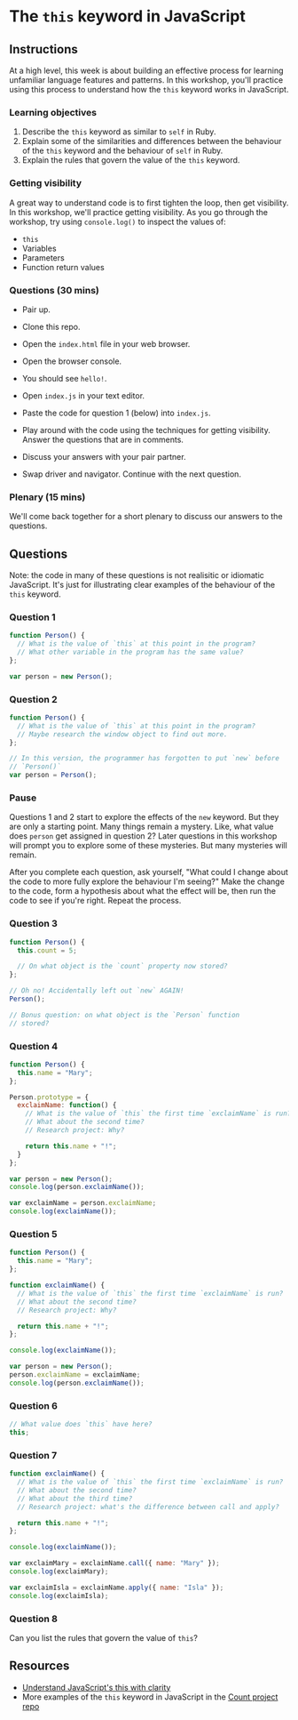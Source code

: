 # The `this` keyword in JavaScript

## Instructions

At a high level, this week is about building an effective process for learning unfamiliar language features and patterns.  In this workshop, you'll practice using this process to understand how the `this` keyword works in JavaScript.

### Learning objectives

1. Describe the `this` keyword as similar to `self` in Ruby.
2. Explain some of the similarities and differences between the behaviour of the `this` keyword and the behaviour of `self` in Ruby.
3. Explain the rules that govern the value of the `this` keyword.

### Getting visibility

A great way to understand code is to first tighten the loop, then get visibility.  In this workshop, we'll practice getting visibility.  As you go through the workshop, try using `console.log()` to inspect the values of:

* `this`
* Variables
* Parameters
* Function return values

### Questions (30 mins)

* Pair up.

* Clone this repo.

* Open the `index.html` file in your web browser.

* Open the browser console.

* You should see `hello!`.

* Open `index.js` in your text editor.

* Paste the code for question 1 (below) into `index.js`.

* Play around with the code using the techniques for getting visibility. Answer the questions that are in comments.

* Discuss your answers with your pair partner.

* Swap driver and navigator.  Continue with the next question.

### Plenary (15 mins)

We'll come back together for a short plenary to discuss our answers to the questions.

## Questions

Note: the code in many of these questions is not realisitic or idiomatic JavaScript.  It's just for illustrating clear examples of the behaviour of the `this` keyword.

### Question 1

```js
function Person() {
  // What is the value of `this` at this point in the program?
  // What other variable in the program has the same value?
};

var person = new Person();
```

### Question 2

```js
function Person() {
  // What is the value of `this` at this point in the program?
  // Maybe research the window object to find out more.
};

// In this version, the programmer has forgotten to put `new` before
// `Person()`
var person = Person();
```

### Pause

Questions 1 and 2 start to explore the effects of the `new` keyword.  But they are only a starting point.  Many things remain a mystery.  Like, what value does `person` get assigned in question 2? Later questions in this workshop will prompt you to explore some of these mysteries.  But many mysteries will remain.

After you complete each question, ask yourself, "What could I change about the code to more fully explore the behaviour I'm seeing?" Make the change to the code, form a hypothesis about what the effect will be, then run the code to see if you're right.  Repeat the process.

### Question 3

```js
function Person() {
  this.count = 5;

  // On what object is the `count` property now stored?
};

// Oh no! Accidentally left out `new` AGAIN!
Person();

// Bonus question: on what object is the `Person` function
// stored?
```

### Question 4

```js
function Person() {
  this.name = "Mary";
};

Person.prototype = {
  exclaimName: function() {
    // What is the value of `this` the first time `exclaimName` is run?
    // What about the second time?
    // Research project: Why?

    return this.name + "!";
  }
};

var person = new Person();
console.log(person.exclaimName());

var exclaimName = person.exclaimName;
console.log(exclaimName());
```

### Question 5

```js
function Person() {
  this.name = "Mary";
};

function exclaimName() {
  // What is the value of `this` the first time `exclaimName` is run?
  // What about the second time?
  // Research project: Why?

  return this.name + "!";
};

console.log(exclaimName());

var person = new Person();
person.exclaimName = exclaimName;
console.log(person.exclaimName());
```

### Question 6

```js
// What value does `this` have here?
this;
```

### Question 7

```js
function exclaimName() {
  // What is the value of `this` the first time `exclaimName` is run?
  // What about the second time?
  // What about the third time?
  // Research project: what's the difference between call and apply?

  return this.name + "!";
};

console.log(exclaimName());

var exclaimMary = exclaimName.call({ name: "Mary" });
console.log(exclaimMary);

var exclaimIsla = exclaimName.apply({ name: "Isla" });
console.log(exclaimIsla);
```

### Question 8

Can you list the rules that govern the value of `this`?

## Resources

* [Understand JavaScript's this with clarity](http://javascriptissexy.com/understand-javascripts-this-with-clarity-and-master-it/)
* More examples of the `this` keyword in JavaScript in the [Count project repo](https://github.com/maryrosecook/count)

